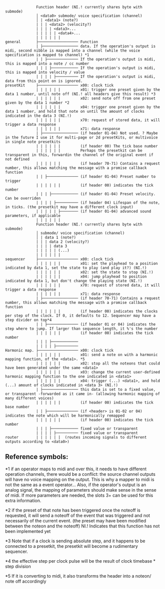 
```
              Function header (NI.! currently shares byte with submode)
              │ <data0> submode/ voice specification (channel)
              │ | <data1> (note?)
              | | | <data2> (velocity?)
              | | | | <data3>...
              | | | | | <data4>...
              | | | | | |
general       ├────────────────── Function
              | ├──────────────── data. If the operation's output is midi, second nibble is mapped into a channel (while the voice specification is mapped to channel) *1
              | | ├────────────── If the operation's output is midi, this is mapped into a note / cc number
              | | | ├──────────── If the operation's output is midi, this is mapped into velocity / value
              | | | | ├────────── If the operation's output is midi, data from this point on is ignored.
presetKit     ├────────────────── x00: clock tick
              | | | | | |         x01: trigger one preset given by the data 1 number, until note off (NI.! all headers give this result) *3
              | | | | | |         x02: send note off from one preset given by the data 1 number *2
              | | | | | |         x04: trigger one preset given by the data 1 number, and hold that note on until the amount of clocks indicated in the data 3 (NI.!)
              | | | | | |         x70: request of stored data, it will trigger a data response
              | | | | | |         x71: data response
              | ├──────────────── (if header 01-04) Not used. ? Maybe in the future I use it for multi-page or 2d presetKits, or multivoice in single note presetkits
              | | | | | |         (if header 00) The tick base number
              | | | | | |         Perhaps the presetkit can be transparent in this, forwardin the channel of the original event if not defined
              | | | | | |         (if header 70-71) Contains a request number, this allows matching the message with a promise callback function
              | | ├────────────── (if header 01-04) Preset number to trigger
              | | | | | |         (if header 00) indicates the tick number
              | | | ├──────────── (if header 01-04) Preset velocity. Can be overriden
              | | | | ├────────── (if header 04) Lifespan of the note, in ticks. (the presetkit may have a different clock input)
              | | | | | ├──────── (if header 01-04) advanced sound parameters, if applicable
              | | | | | |
              Function header (NI.! currently shares byte with submode)
              │ submode/ voice specification (channel)
              │ | data 1 (note?)
              | | | data 2 (velocity?)
              | | | | data 3
              | | | | | (...)
              | | | | | |
sequencer     ├────────────────── x00: clock tick
              | | | | | |         x01: set the playhead to a position indicated by data 1, set the state to play (and play it?) (NI.!)
              | | | | | |         x02: set the state to stop (NI.!)
              | | | | | |         x04: jump playhead to position indicated by data 1, but don't change the playing state (NI.!)
              | | | | | |         x70: request of stored data, it will trigger a data response
              | | | | | |         x71: data response
              | ├──────────────── (if header 70-71) Contains a request number, this allows matching the message with a promise callback function
              | | | | | |         (if header 00) indicates the clocks per step of the clock. If 0, it defaults to 12. Sequencer may have a step divider on top*4
              | | ├────────────── (if header 01 or 04) indicates the step where to jump. If larger than sequence length, it %'s the number
              | | | | | |         (if header 00) indicates the tick number
              | | | ├────────────
              | | | | ├──────────
Harmonic map. ├────────────────── x00: clock tick
              | | | | | |         x01: send a note on with a harmonic mapping function, of the <data1>. *5
              | | | | | |         x02: stop all the noteons that could have been generated under the same <data1>
              | | | | | |         x03: change the current user-defined harmonic mapping function to the one indicated in <data1>
              | | | | | |         x04: trigger (...) <data1>, and hold (...) amount of clocks indicated in <data 3> (NI.!)
              | ├──────────────── this data is set to a fixed value, or transparent -forwarded as it came in- (allowing harmonic mapping of many different voices)
              | | | | | |         (if header 00) indicates the tick base number
              | | ├────────────── (if <header> is 01-02 or 04) indicates the note which will be harmonically remapped
              | | | | | |         (if header 00) indicates the tick number
              | | | ├──────────── fixed value or transparent
              | | | | ├────────── fixed value or transparent
router        | | | | | |  (routes incoming signals to different outputs according to <data0>)

```

## Reference symbols:

\*1 if an operator maps to midi and over this, it needs to have different operation channels, there would be a conflict: the source channel outputs will have no voice mapping on the output. This is why a mapper to midi is not the same as a event operator... Also, if the operator's output is an analog signal, the mapping of parameters should make sense in the sense of midi. If more parameters are needed, the slots 3+ can be used for this extra information.

\*2 if the preset of that note has been triggered once the noteoff is requested, it will send a noteoff of the event that was triggered and not necessarily of the current event. (the preset may have been modified between the noteon and the noteoff)
NI.! Indicates that this function has not been implemented yet

\*3 Note that if a clock is sending absolute step, and it happens to be connected to a presetkit, the presetkit will become a rudimentary sequencer.

\*4 the effective step per clock pulse will be the result of clock timebase * step division

\*5 If it is converting to midi, it also transforms the header into a noteon/ note off accordingly
